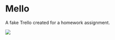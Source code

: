 # Mello

A fake Trello created for a homework assignment.

![](http://cjo.io/wp-content/uploads/2016/09/Screen-Shot-2016-09-19-at-8.33.01-AM.png)
